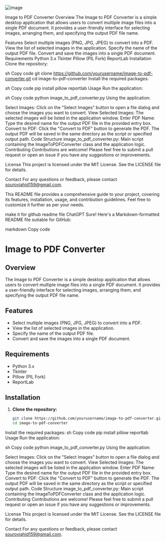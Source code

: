 ![image](https://github.com/SourovJahid/Python-Projects/assets/34420616/4afdeb6d-fbd2-4bc8-9ec2-1ed86153ba0a)

Image to PDF Converter
Overview
The Image to PDF Converter is a simple desktop application that allows users to convert multiple image files into a single PDF document. It provides a user-friendly interface for selecting images, arranging them, and specifying the output PDF file name.

Features
Select multiple images (PNG, JPG, JPEG) to convert into a PDF.
View the list of selected images in the application.
Specify the name of the output PDF file.
Convert and save the images into a single PDF document.
Requirements
Python 3.x
Tkinter
Pillow (PIL Fork)
ReportLab
Installation
Clone the repository:

sh
Copy code
git clone https://github.com/yourusername/image-to-pdf-converter.git
cd image-to-pdf-converter
Install the required packages:

sh
Copy code
pip install pillow reportlab
Usage
Run the application:

sh
Copy code
python image_to_pdf_converter.py
Using the application:

Select Images: Click on the "Select Images" button to open a file dialog and choose the images you want to convert.
View Selected Images: The selected images will be listed in the application window.
Enter PDF Name: Type the desired name for the output PDF file in the provided entry box.
Convert to PDF: Click the "Convert to PDF" button to generate the PDF. The output PDF will be saved in the same directory as the script or specified output path.
Code Structure
image_to_pdf_converter.py: Main script containing the ImageToPDFConverter class and the application logic.
Contributing
Contributions are welcome! Please feel free to submit a pull request or open an issue if you have any suggestions or improvements.

License
This project is licensed under the MIT License. See the LICENSE file for details.

Contact
For any questions or feedback, please contact sourovjahid159@gmail.com.

This README file provides a comprehensive guide to your project, covering its features, installation, usage, and contribution guidelines. Feel free to customize it further as per your needs.





make it for github readme file
ChatGPT
Sure! Here's a Markdown-formatted README file suitable for GitHub:

markdown
Copy code
# Image to PDF Converter

## Overview

The Image to PDF Converter is a simple desktop application that allows users to convert multiple image files into a single PDF document. It provides a user-friendly interface for selecting images, arranging them, and specifying the output PDF file name.

## Features

- Select multiple images (PNG, JPG, JPEG) to convert into a PDF.
- View the list of selected images in the application.
- Specify the name of the output PDF file.
- Convert and save the images into a single PDF document.

## Requirements

- Python 3.x
- Tkinter
- Pillow (PIL Fork)
- ReportLab

## Installation

1. **Clone the repository:**
   ```sh
   git clone https://github.com/yourusername/image-to-pdf-converter.git
   cd image-to-pdf-converter
Install the required packages:
sh
Copy code
pip install pillow reportlab
Usage
Run the application:

sh
Copy code
python image_to_pdf_converter.py
Using the application:

Select Images: Click on the "Select Images" button to open a file dialog and choose the images you want to convert.
View Selected Images: The selected images will be listed in the application window.
Enter PDF Name: Type the desired name for the output PDF file in the provided entry box.
Convert to PDF: Click the "Convert to PDF" button to generate the PDF. The output PDF will be saved in the same directory as the script or specified output path.
Code Structure
image_to_pdf_converter.py: Main script containing the ImageToPDFConverter class and the application logic.
Contributing
Contributions are welcome! Please feel free to submit a pull request or open an issue if you have any suggestions or improvements.

License
This project is licensed under the MIT License. See the LICENSE file for details.

Contact
For any questions or feedback, please contact sourovjahid159@gmail.com.
